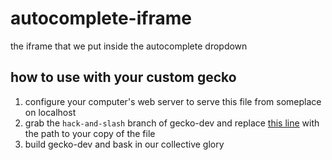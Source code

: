 # autocomplete-iframe
the iframe that we put inside the autocomplete dropdown

## how to use with your custom gecko

1. configure your computer's web server to serve this file from someplace on localhost
2. grab the `hack-and-slash` branch of gecko-dev and replace [this line](https://github.com/the-super-friends/gecko-dev/blob/hack-and-slash/toolkit/content/widgets/autocomplete.xml#L1474) with the path to your copy of the file
3. build gecko-dev and bask in our collective glory
